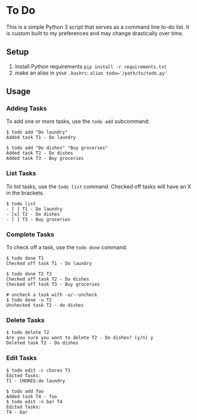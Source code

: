 # To Do

This is a simple Python 3 script that serves as a command line to-do list.
It is custom built to my preferences and may change drastically over time.

## Setup

1. Install Python requirements `pip install -r requirements.txt`
2. make an alias in your `.bashrc`:
   `alias todo='/path/to/todo.py'`

## Usage

### Adding Tasks

To add one or more tasks, use the `todo add` subcommand:

```
$ todo add "Do laundry"
Added task T1 - Do laundry

$ todo add "Do dishes" "Buy groceries"
Added task T2 - Do dishes
Added task T3 - Buy groceries
```

### List Tasks

To list tasks, use the `todo list` command. Checked off tasks will
have an X in the brackets.

```
$ todo list
- [ ] T1 - Do laundry
- [x] T2 - Do dishes
- [ ] T3 - Buy groceries
```

### Complete Tasks

To check off a task, use the `todo done` command.

```
$ todo done T1
Checked off task T1 - Do laundry

$ todo done T2 T3
Checked off task T2 - Do dishes
Checked off task T3 - Buy groceries

# uncheck a task with -u/--uncheck
$ todo done -u T2
Unchecked task T2 - do dishes
```

### Delete Tasks

```
$ todo delete T2
Are you sure you want to delete T2 - Do dishes? (y/n) y
Deleted task T2 - Do dishes
```

### Edit Tasks

```
$ todo edit -c chores T1
Edited Tasks:
T1 - CHORES:do laundry

$ todo add foo
Added task T4 - foo
$ todo edit -n bar T4
Edited Tasks:
T4 - bar
```
